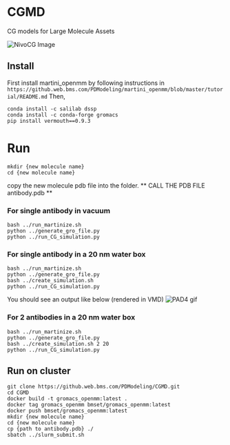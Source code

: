 # CGMD
CG models for Large Molecule Assets

![NivoCG Image](anitbody-CG.png)

## Install
First install martini_openmm by following instructions in `https://github.web.bms.com/PDModeling/martini_openmm/blob/master/tutorial/README.md`
Then,

```
conda install -c salilab dssp
conda install -c conda-forge gromacs
pip install vermouth==0.9.3
```

# Run
```
mkdir {new molecule name}
cd {new molecule name}
```
copy the new molecule pdb file into the folder. ** CALL THE PDB FILE antibody.pdb **

### For single antibody in vacuum
```
bash ../run_martinize.sh
python ../generate_gro_file.py
python ../run_CG_simulation.py
```

### For single antibody in a 20 nm water box
```
bash ../run_martinize.sh
python ../generate_gro_file.py
bash ../create_simulation.sh
python ../run_CG_simulation.py
```
You should see an output like below (rendered in VMD)
![PAD4 gif](antibody_in_water.gif)


### For 2 antibodies in a 20 nm water box
```
bash ../run_martinize.sh
python ../generate_gro_file.py
bash ../create_simulation.sh 2 20
python ../run_CG_simulation.py
```

## Run on cluster
```
git clone https://github.web.bms.com/PDModeling/CGMD.git
cd CGMD
docker build -t gromacs_openmm:latest .
docker tag gromacs_openmm bmset/gromacs_openmm:latest
docker push bmset/gromacs_openmm:latest
mkdir {new molecule name}
cd {new molecule name}
cp {path to antibody.pdb} ./
sbatch ../slurm_submit.sh
```
